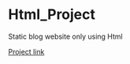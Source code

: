 # Html_Project
Static blog website only using Html

[Project link](https://vishal-the-nonpareil.github.io/Html_Project/)
